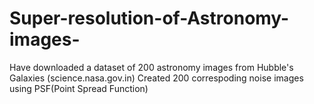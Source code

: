 # Super-resolution-of-Astronomy-images-

Have downloaded a dataset of 200 astronomy images from Hubble's Galaxies (science.nasa.gov.in) 
Created 200 correspoding noise images using PSF(Point Spread Function)
